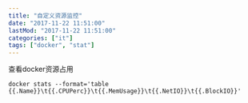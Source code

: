 ```yaml
---
title: "自定义资源监控"
date: "2017-11-22 11:51:00"
lastMod: "2017-11-22 11:51:00"
categories: ["it"]
tags: ["docker", "stat"]
---
```


查看docker资源占用
```shell
docker stats --format='table {{.Name}}\t{{.CPUPerc}}\t{{.MemUsage}}\t{{.NetIO}}\t{{.BlockIO}}'
```